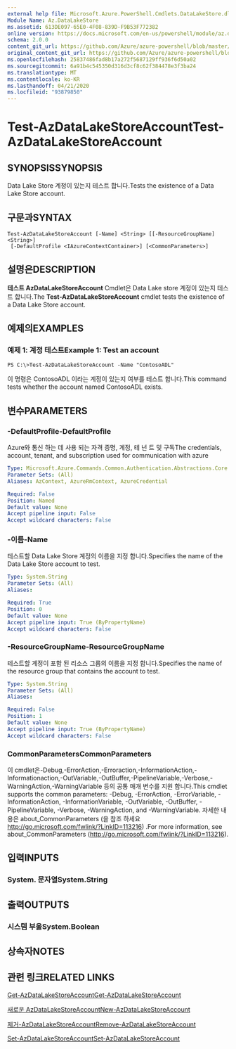 ```yaml
---
external help file: Microsoft.Azure.PowerShell.Cmdlets.DataLakeStore.dll-Help.xml
Module Name: Az.DataLakeStore
ms.assetid: 613DE097-65E0-4F08-839D-F9B53F772382
online version: https://docs.microsoft.com/en-us/powershell/module/az.datalakestore/test-azdatalakestoreaccount
schema: 2.0.0
content_git_url: https://github.com/Azure/azure-powershell/blob/master/src/DataLakeStore/DataLakeStore/help/Test-AzDataLakeStoreAccount.md
original_content_git_url: https://github.com/Azure/azure-powershell/blob/master/src/DataLakeStore/DataLakeStore/help/Test-AzDataLakeStoreAccount.md
ms.openlocfilehash: 25837486fad8b17a272f5687129ff936f6d50a02
ms.sourcegitcommit: 6a91b4c545350d316d3cf8c62f384478e3f3ba24
ms.translationtype: MT
ms.contentlocale: ko-KR
ms.lasthandoff: 04/21/2020
ms.locfileid: "93879850"
---
```

# <span data-ttu-id="e0a3f-101">Test-AzDataLakeStoreAccount</span><span class="sxs-lookup"><span data-stu-id="e0a3f-101">Test-AzDataLakeStoreAccount</span></span>

## <span data-ttu-id="e0a3f-102">SYNOPSIS</span><span class="sxs-lookup"><span data-stu-id="e0a3f-102">SYNOPSIS</span></span>
<span data-ttu-id="e0a3f-103">Data Lake Store 계정이 있는지 테스트 합니다.</span><span class="sxs-lookup"><span data-stu-id="e0a3f-103">Tests the existence of a Data Lake Store account.</span></span>

## <span data-ttu-id="e0a3f-104">구문과</span><span class="sxs-lookup"><span data-stu-id="e0a3f-104">SYNTAX</span></span>

```
Test-AzDataLakeStoreAccount [-Name] <String> [[-ResourceGroupName] <String>]
 [-DefaultProfile <IAzureContextContainer>] [<CommonParameters>]
```

## <span data-ttu-id="e0a3f-105">설명은</span><span class="sxs-lookup"><span data-stu-id="e0a3f-105">DESCRIPTION</span></span>
<span data-ttu-id="e0a3f-106">**테스트 AzDataLakeStoreAccount** Cmdlet은 Data Lake store 계정이 있는지 테스트 합니다.</span><span class="sxs-lookup"><span data-stu-id="e0a3f-106">The **Test-AzDataLakeStoreAccount** cmdlet tests the existence of a Data Lake Store account.</span></span>

## <span data-ttu-id="e0a3f-107">예제의</span><span class="sxs-lookup"><span data-stu-id="e0a3f-107">EXAMPLES</span></span>

### <span data-ttu-id="e0a3f-108">예제 1: 계정 테스트</span><span class="sxs-lookup"><span data-stu-id="e0a3f-108">Example 1: Test an account</span></span>
```
PS C:\>Test-AzDataLakeStoreAccount -Name "ContosoADL"
```

<span data-ttu-id="e0a3f-109">이 명령은 ContosoADL 이라는 계정이 있는지 여부를 테스트 합니다.</span><span class="sxs-lookup"><span data-stu-id="e0a3f-109">This command tests whether the account named ContosoADL exists.</span></span>

## <span data-ttu-id="e0a3f-110">변수</span><span class="sxs-lookup"><span data-stu-id="e0a3f-110">PARAMETERS</span></span>

### <span data-ttu-id="e0a3f-111">-DefaultProfile</span><span class="sxs-lookup"><span data-stu-id="e0a3f-111">-DefaultProfile</span></span>
<span data-ttu-id="e0a3f-112">Azure와 통신 하는 데 사용 되는 자격 증명, 계정, 테 넌 트 및 구독</span><span class="sxs-lookup"><span data-stu-id="e0a3f-112">The credentials, account, tenant, and subscription used for communication with azure</span></span>

```yaml
Type: Microsoft.Azure.Commands.Common.Authentication.Abstractions.Core.IAzureContextContainer
Parameter Sets: (All)
Aliases: AzContext, AzureRmContext, AzureCredential

Required: False
Position: Named
Default value: None
Accept pipeline input: False
Accept wildcard characters: False
```

### <span data-ttu-id="e0a3f-113">-이름</span><span class="sxs-lookup"><span data-stu-id="e0a3f-113">-Name</span></span>
<span data-ttu-id="e0a3f-114">테스트할 Data Lake Store 계정의 이름을 지정 합니다.</span><span class="sxs-lookup"><span data-stu-id="e0a3f-114">Specifies the name of the Data Lake Store account to test.</span></span>

```yaml
Type: System.String
Parameter Sets: (All)
Aliases:

Required: True
Position: 0
Default value: None
Accept pipeline input: True (ByPropertyName)
Accept wildcard characters: False
```

### <span data-ttu-id="e0a3f-115">-ResourceGroupName</span><span class="sxs-lookup"><span data-stu-id="e0a3f-115">-ResourceGroupName</span></span>
<span data-ttu-id="e0a3f-116">테스트할 계정이 포함 된 리소스 그룹의 이름을 지정 합니다.</span><span class="sxs-lookup"><span data-stu-id="e0a3f-116">Specifies the name of the resource group that contains the account to test.</span></span>

```yaml
Type: System.String
Parameter Sets: (All)
Aliases:

Required: False
Position: 1
Default value: None
Accept pipeline input: True (ByPropertyName)
Accept wildcard characters: False
```

### <span data-ttu-id="e0a3f-117">CommonParameters</span><span class="sxs-lookup"><span data-stu-id="e0a3f-117">CommonParameters</span></span>
<span data-ttu-id="e0a3f-118">이 cmdlet은-Debug,-ErrorAction,-Erroraction,-InformationAction,-Informationaction,-OutVariable,-OutBuffer,-PipelineVariable,-Verbose,-WarningAction,-WarningVariable 등의 공통 매개 변수를 지원 합니다.</span><span class="sxs-lookup"><span data-stu-id="e0a3f-118">This cmdlet supports the common parameters: -Debug, -ErrorAction, -ErrorVariable, -InformationAction, -InformationVariable, -OutVariable, -OutBuffer, -PipelineVariable, -Verbose, -WarningAction, and -WarningVariable.</span></span> <span data-ttu-id="e0a3f-119">자세한 내용은 about_CommonParameters (을 참조 하세요 http://go.microsoft.com/fwlink/?LinkID=113216) .</span><span class="sxs-lookup"><span data-stu-id="e0a3f-119">For more information, see about_CommonParameters (http://go.microsoft.com/fwlink/?LinkID=113216).</span></span>

## <span data-ttu-id="e0a3f-120">입력</span><span class="sxs-lookup"><span data-stu-id="e0a3f-120">INPUTS</span></span>

### <span data-ttu-id="e0a3f-121">System. 문자열</span><span class="sxs-lookup"><span data-stu-id="e0a3f-121">System.String</span></span>

## <span data-ttu-id="e0a3f-122">출력</span><span class="sxs-lookup"><span data-stu-id="e0a3f-122">OUTPUTS</span></span>

### <span data-ttu-id="e0a3f-123">시스템 부울</span><span class="sxs-lookup"><span data-stu-id="e0a3f-123">System.Boolean</span></span>

## <span data-ttu-id="e0a3f-124">상속자</span><span class="sxs-lookup"><span data-stu-id="e0a3f-124">NOTES</span></span>

## <span data-ttu-id="e0a3f-125">관련 링크</span><span class="sxs-lookup"><span data-stu-id="e0a3f-125">RELATED LINKS</span></span>

[<span data-ttu-id="e0a3f-126">Get-AzDataLakeStoreAccount</span><span class="sxs-lookup"><span data-stu-id="e0a3f-126">Get-AzDataLakeStoreAccount</span></span>](./Get-AzDataLakeStoreAccount.md)

[<span data-ttu-id="e0a3f-127">새로운 AzDataLakeStoreAccount</span><span class="sxs-lookup"><span data-stu-id="e0a3f-127">New-AzDataLakeStoreAccount</span></span>](./New-AzDataLakeStoreAccount.md)

[<span data-ttu-id="e0a3f-128">제거-AzDataLakeStoreAccount</span><span class="sxs-lookup"><span data-stu-id="e0a3f-128">Remove-AzDataLakeStoreAccount</span></span>](./Remove-AzDataLakeStoreAccount.md)

[<span data-ttu-id="e0a3f-129">Set-AzDataLakeStoreAccount</span><span class="sxs-lookup"><span data-stu-id="e0a3f-129">Set-AzDataLakeStoreAccount</span></span>](./Set-AzDataLakeStoreAccount.md)


